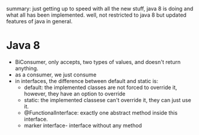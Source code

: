 summary: just getting up to speed with all the new stuff, java 8 is doing and what all has been implemented. well, not restricted to java 8 but updated features of java in general.



# Java 8
- BiConsumer, only accepts, two types of values, and doesn't return anything.
- as a consumer, we just consume    
- in interfaces, the difference between default and static is:
    - default: the implemented classes are not forced to override it, however, they have an option to override
    - static: the implemented classese can't override it, they can just use it.
    - @FunctionalInterface: exactly one abstract method inside this interface.
    - marker interface- interface without any method